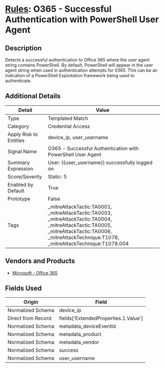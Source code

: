 # [Rules](README.md): O365 - Successful Authentication with PowerShell User Agent

## Description
Detects a successful authentication to Office 365 where the user agent string contains PowerShell. By default, PowerShell will appear in the user agent string when used in authentication attempts for 0365. This can be an indication of a PowerShell Exploitation framework being used to authenticate.

## Additional Details
|Detail|Value|
|----|----|
|Type|Templated Match|
|Category|Credential Access|
|Apply Risk to Entities|device_ip, user_username|
|Signal Name|O365 - Successful Authentication with PowerShell User Agent|
|Summary Expression|User: {{user_username}} successfully logged on|
|Score/Severity|Static: 5|
|Enabled by Default|True|
|Prototype|False|
|Tags|_mitreAttackTactic:TA0001, _mitreAttackTactic:TA0003, _mitreAttackTactic:TA0004, _mitreAttackTactic:TA0005, _mitreAttackTactic:TA0006, _mitreAttackTechnique:T1078, _mitreAttackTechnique:T1078.004|
## Vendors and Products
- [Microsoft - Office 365](../products/d3ed003d-5ddd-4c7a-bea5-63eae6311833.md)


## Fields Used

|Origin|Field|
|----|----|
|Normalized Schema|device_ip|
|Direct from Record|fields['ExtendedProperties.1.Value']|
|Normalized Schema|metadata_deviceEventId|
|Normalized Schema|metadata_product|
|Normalized Schema|metadata_vendor|
|Normalized Schema|success|
|Normalized Schema|user_username|


